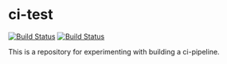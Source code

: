 # ci-test

[![Build Status](https://ci.appveyor.com/api/projects/status/github/bheerschop/ci-test?branch=master&svg=true)](https://ci.appveyor.com/project/bheerschop/ci-test)
[![Build Status](https://travis-ci.org/bheerschop/ci-test.svg?branch=master)](https://travis-ci.org/bheerschop/ci-test)

This is a repository for experimenting with building a ci-pipeline.
